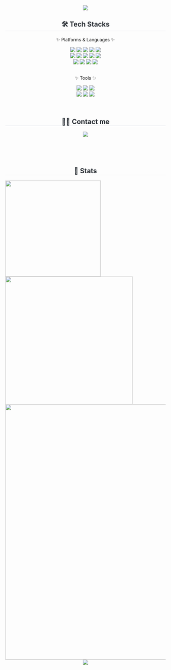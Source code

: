 <div align=center>
	<img src="https://capsule-render.vercel.app/api?type=waving&color=gradient&height=200&section=header&text=backend%20Virtuoso&fontSize=80" />	
</div>

<div align=center>
	<h2 style="border-bottom: 1px solid #d8dee4; color: #282d33;"> 🛠️ Tech Stacks </h2> 
	<div align=center>
		<p>✨ Platforms & Languages ✨</p>
		<img src="https://img.shields.io/badge/React-20232A?style=flat-square&logo=react&logoColor=61DAFB" />
		<img src="https://img.shields.io/badge/HTML5-E34F26?style=flat-square&logo=html5&logoColor=white" />
		<img src="https://img.shields.io/badge/CSS3-1572B6?style=flat-square&logo=css3&logoColor=white" />
		<img src="https://img.shields.io/badge/JavaScript-F7DF1E?style=flat-square&logo=JavaScript&logoColor=white" />
		<img src="https://img.shields.io/badge/Bootstrap-7952B3?style=flat-square&logo=Bootstrap&logoColor=white" />
		<br>
		<img src="https://img.shields.io/badge/Node.js-339933?style=flat-square&logo=Node.js&logoColor=white"/>
		<img src="https://img.shields.io/badge/Java-007396?style=flat-square&logo=Conda-Forge&logoColor=white" />
		<img src="https://img.shields.io/badge/Spring-6DB33F?style=flat-square&logo=Spring&logoColor=white" />
	  	<img src="https://img.shields.io/badge/SpringBoot-6DB33F?style=flat-square&logo=SpringBoot&logoColor=white"/>
		<img src="https://img.shields.io/badge/C%2B%2B-00599C?style=flat-square&logo=c%2B%2B&logoColor=white"/>
		<br>
		<img src="https://img.shields.io/badge/PostgreSQL-316192?style=flat-square&logo=postgresql&logoColor=white" />
		<img src="https://img.shields.io/badge/Oracle%20SQL-F80000?style=flat-square&logo=Oracle&logoColor=white" />
		<img src="https://img.shields.io/badge/MySQL-4479A1?style=flat-square&logo=MySQL&logoColor=white" />
		<img src="https://img.shields.io/badge/MongoDB-47A248?style=flat-square&logo=MongoDB&logoColor=white" />
	</div><br>
	<div align=center>
		<p>✨ Tools ✨</p>
		<img src="https://img.shields.io/badge/Eclipse%20IDE-2C2255?style=flat-square&logo=EclipseIDE&logoColor=white" />
		<img src="https://img.shields.io/badge/IntelliJ_IDEA-000000.svg?style=flat-square&logo=intellij-idea&logoColor=white" />
		<img src="https://img.shields.io/badge/Spring%20Tool%20Suite%204-6EBF4B?style=flat-square&logo=spring&logoColor=white" />
		<br>
	 	<img src="https://img.shields.io/badge/Visual%20Studio%20Code-007ACC?style=flat-square&logo=visual-studio-code&logoColor=white" />
		<img src="https://img.shields.io/badge/GitHub-181717?style=flat-square&logo=GitHub&logoColor=white" />
		<img src="https://img.shields.io/badge/Git-F05032?style=flat-square&logo=Git&logoColor=white">
	</div>
</div>
<br><br>
<div align=center>
	<h2 style="border-bottom: 1px solid #d8dee4; color: #282d33;"> 🧑‍💻 Contact me </h2> 
	<div align=center>
		<a href=mailto:ha01821113@gmail.com>
			<img src="https://img.shields.io/badge/Gmail-EA4335?style=flat-square&logo=Gmail&logoColor=white&link=mailto:ha01821113@gmail.com">  
		</a> 
	</div>
</div>

<br><br><br>

<div align=center>
	<h2 style="border-bottom: 1px solid #d8dee4; color: #282d33;"> 🏅 Stats </h2> <div style="text-align: left;"> 
	<img src="https://github-readme-stats.vercel.app/api/top-langs/?username=backendVirtuoso&layout=compact" width="300px" />
	<img src="https://github-readme-stats.vercel.app/api?username=backendVirtuoso" width="400px" />
	<img src="https://github-readme-activity-graph.vercel.app/graph?username=backendVirtuoso&theme=react-light&bg_color=ffffff&hide_border=true&line=87CEEB&color=000000&point=777777" width="800px"/>
</div>

<div align=center>
	<img src="https://capsule-render.vercel.app/api?type=waving&color=gradient&height=200&section=footer&text=%20&fontSize=80" />	
</div>


<!-- 뱀 모양
<div align=center>
	<img src="https://github.com/backendVirtuoso/backendVirtuoso/blob/output/github-snake.svg?color_snake=#58A6FF&color_dots=#EEEEEE,#E1BEE7,#BA68C8,#8E24AA,#4A148C?palette=github-dark" width="80%">
</div> 
-->

